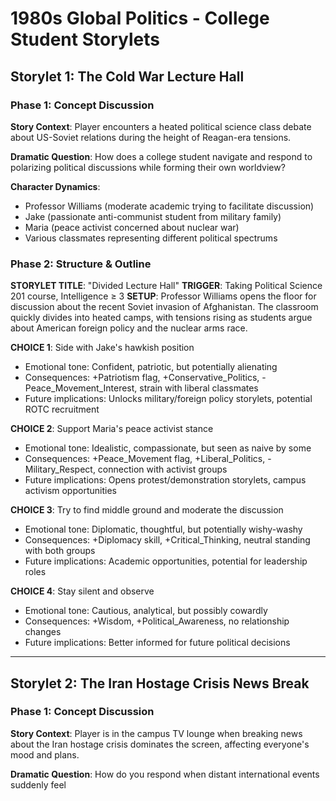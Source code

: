 # 1980s Global Politics - College Student Storylets

## **Storylet 1: The Cold War Lecture Hall**

### **Phase 1: Concept Discussion**

**Story Context**: Player encounters a heated political science class debate about US-Soviet relations during the height of Reagan-era tensions.

**Dramatic Question**: How does a college student navigate and respond to polarizing political discussions while forming their own worldview?

**Character Dynamics**: 
- Professor Williams (moderate academic trying to facilitate discussion)
- Jake (passionate anti-communist student from military family)
- Maria (peace activist concerned about nuclear war)
- Various classmates representing different political spectrums

### **Phase 2: Structure & Outline**

**STORYLET TITLE**: "Divided Lecture Hall"
**TRIGGER**: Taking Political Science 201 course, Intelligence ≥ 3
**SETUP**: Professor Williams opens the floor for discussion about the recent Soviet invasion of Afghanistan. The classroom quickly divides into heated camps, with tensions rising as students argue about American foreign policy and the nuclear arms race.

**CHOICE 1**: Side with Jake's hawkish position
- Emotional tone: Confident, patriotic, but potentially alienating
- Consequences: +Patriotism flag, +Conservative_Politics, -Peace_Movement_Interest, strain with liberal classmates
- Future implications: Unlocks military/foreign policy storylets, potential ROTC recruitment

**CHOICE 2**: Support Maria's peace activist stance
- Emotional tone: Idealistic, compassionate, but seen as naive by some
- Consequences: +Peace_Movement flag, +Liberal_Politics, -Military_Respect, connection with activist groups
- Future implications: Opens protest/demonstration storylets, campus activism opportunities

**CHOICE 3**: Try to find middle ground and moderate the discussion
- Emotional tone: Diplomatic, thoughtful, but potentially wishy-washy
- Consequences: +Diplomacy skill, +Critical_Thinking, neutral standing with both groups
- Future implications: Academic opportunities, potential for leadership roles

**CHOICE 4**: Stay silent and observe
- Emotional tone: Cautious, analytical, but possibly cowardly
- Consequences: +Wisdom, +Political_Awareness, no relationship changes
- Future implications: Better informed for future political decisions

---

## **Storylet 2: The Iran Hostage Crisis News Break**

### **Phase 1: Concept Discussion**

**Story Context**: Player is in the campus TV lounge when breaking news about the Iran hostage crisis dominates the screen, affecting everyone's mood and plans.

**Dramatic Question**: How do you respond when distant international events suddenly feel
